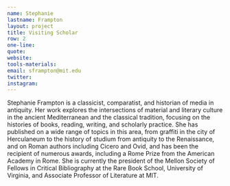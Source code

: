 ```yaml
---
name: Stephanie
lastname: Frampton
layout: project
title: Visiting Scholar
row: 2
one-line: 
quote: 
website:
tools-materials:
email: sframpton@mit.edu
twitter:
instagram:
---
```


Stephanie Frampton is a classicist, comparatist, and historian of media in antiquity. Her work explores the intersections of material and literary culture in the ancient Mediterranean and the classical tradition, focusing on the histories of books, reading, writing, and scholarly practice. She has published on a wide range of topics in this area, from graffiti in the city of Herculaneum to the history of studium from antiquity to the Renaissance, and on Roman authors including Cicero and Ovid, and has been the recipient of numerous awards, including a Rome Prize from the American Academy in Rome. She is currently the president of the Mellon Society of Fellows in Critical Bibliography at the Rare Book School, University of Virginia, and Associate Professor of Literature at MIT.